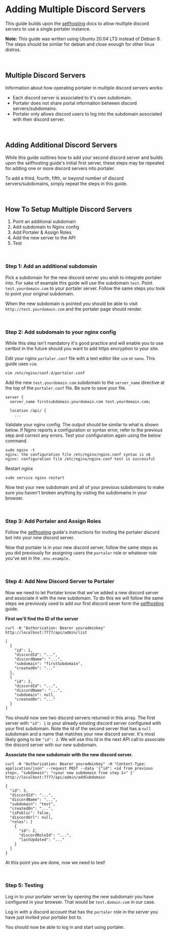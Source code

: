 # Adding Multiple Discord Servers

This guide builds upon the [selfhosting](selfhosting.md) docs to allow multiple discord servers to use a single portaler instance.

**Note:** This guide was written using Ubuntu 20.04 LTS instead of Debian 9. \
 The steps should be similar for debian and close enough for other linux distros.

<br>

## Multiple Discord Servers

Information about how operating portaler in multiple discord servers works:

- Each discord server is associated to it's own subdomain.
- Portaler does not share portal information between discord servers/subdomains.
- Portaler only allows discord users to log into the subdomain associated with their discord server.

<br>

## Adding Additional Discord Servers

While this guide outlines how to add your second discord server and builds upon the selfhosting guide's initial first server, these steps may be repeated for adding one or more discord servers into portaler. 

To add a third, fourth, fifth, or beyond number of discord servers/subdomains, simply repeat the steps in this guide.

<br>

## How To Setup Multiple Discord Servers

1) Point an additional subdomain
2) Add subdomain to Nginx config
3) Add Portaler & Assign Roles
4) Add the new server to the API
5) Test

<br>

### Step 1: Add an additional subdomain

Pick a subdomain for the new discord server you wish to integrate portaler into. For sake of example this guide will use the subdomain `test`. Point `test.yourdomain.com` to your portaler server. Follow the same steps you took to point your original subdomain.

When the new subdomain is pointed you should be able to visit `http://test.yourdomain.com` and the portaler page should render.

<br>

### Step 2: Add subdomain to your nginx config

While this step isn't mandatory it's good practice and will enable you to use certbot in the future should you want to add https encryption to your site.

Edit your nginx `portaler.conf` file with a text editor like `vim` or `nano`. This guide uses `vim`.

```
vim /etc/nginx/conf.d/portaler.conf
```


Add the new `test.yourdomain.com` subdomain to the `server_name` directive at the top of the `portaler.conf` file. Be sure to save your file.

```
server {
  server_name firstsubdomain.yourdomain.com test.yourdomain.com;

  location /api/ {
    ...
```

Validate your nginx config. The output should be similar to what is shown below. If Nginx reports a configuration or syntax error, refer to the previous step and correct any  errors. Test your configuration again using the below command.

```
sudo nginx -t
nginx: the configuration file /etc/nginx/nginx.conf syntax is ok
nginx: configuration file /etc/nginx/nginx.conf test is successful
```

Restart nginx

```
sudo service nginx restart
```

Now test your new subdomain and all of your previous subdomains to make sure you haven't broken anything by visting the subdomains in your browser.

<br>

### Step 3: Add Portaler and Assign Roles

Follow the [selfhosting](selfhosting.md) guide's instructions for inviting the portaler discord bot into your _new_ discord server.

Now that portaler is in your new discord server, follow the same steps as you did previously for assigning users the `portaler` role or whatever role you've set in the `.env.example.`

<br>

### Step 4: Add New Discord Server to Portaler

Now we need to let Portaler know that we've added a new discord server and associate it with the new subdomain. To do this we will follow the same steps we previously used to add our first discord sever form the [selfhosting](selfhosting.md) guide.
 
**First we'll find the ID of the server**

```
curl -H "Authorization: Bearer youradminkey" http://localhost:7777/api/admin/list

[
  {
    "id": 1,
    "discordId": "...",
    "discordName": "...",
    "subdomain": "firstSubdomain",
    "createdOn": "..."
  },
  {
    "id": 2,
    "discordId": "...",
    "discordName": "...",
    "subdomain": null,
    "createdOn": "..."
  }
]
```

You should now see two discord servers returned in this array. The first server with `"id": 1` is your already existing discord server configured with your first subdomain. Note the Id of the second server that has a `null` subdomain and a name that matches your new discord server. It's most likely going to be `"id": 2`. We will use this Id in the next API call to associate the discord server with our new subdomain.

**Associate the new subdomain with the new discord server.**

```
curl -H "Authorization: Bearer youradminkey" -H "Content-Type: application/json" --request POST --data '{"id": <id from previous step>, "subdomain": "<your new subdomain from step 1>" }' http://localhost:7777/api/admin/addSubdomain

{
  "id": 3,
  "discordId": "...",
  "discordName": "...",
  "subdomain": "test",
  "createdOn": "...",
  "isPublic": false,
  "discordUrl": null,
  "roles": [
    {
      "id": 2,
      "discordRoleId": "...",
      "lastUpdated": "..."
    }
  ]
}
```

At this point you are done, now we need to test!

<br>

### Step 5: Testing

Log in to your portaler server by opening the new subdomain you have configured in your browser. That would be `test.domain.com` in our case. 

Log in with a discord account that has the `portaler` role in the server you have just invited your portaler bot to.

You should now be able to log in and start using portaler.
